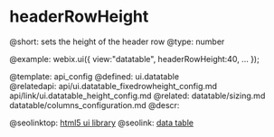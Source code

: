 headerRowHeight
=============

@short: sets the height of the header row
@type:  number

@example:
webix.ui({
	view:"datatable",
	headerRowHeight:40,
	...
});


@template:	api_config
@defined:	ui.datatable	
@relatedapi:
	api/ui.datatable_fixedrowheight_config.md
    api/link/ui.datatable_height_config.md
@related:
	datatable/sizing.md
    datatable/columns_configuration.md
@descr:




@seolinktop: [html5 ui library](https://webix.com)
@seolink: [data table](https://webix.com/widget/datatable/)